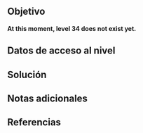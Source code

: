 ## Objetivo
**At this moment, level 34 does not exist yet.**
## Datos de acceso al nivel
## Solución 
## Notas adicionales
## Referencias